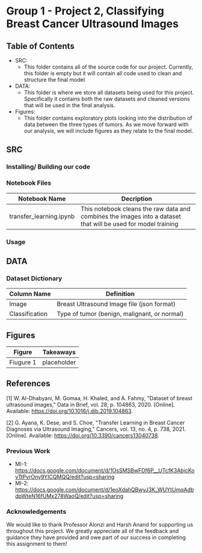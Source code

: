 # Group 1 - Project 2, Classifying Breast Cancer Ultrasound Images

## Table of Contents
- SRC:
  - This folder contains all of the source code for our project. Currently, this folder is empty but it will contain all code used to clean and structure the final model
- DATA:
  - This folder is where we store all datasets being used for this project. Specifically it contains both the raw datasets and cleaned versions that will be used in the final analysis.
- Figures:
  -  This folder contains exploratory plots looking into the distribution of data between the three types of tumors. As we move forward with our analysis, we will include figures as they relate to the final model.

## SRC
### Installing/ Building our code
### Notebook Files
| Notebook Name | Decription |
| -------- | -------- |
| transfer_learning.ipynb | This notebook cleans the raw data and combines the images into a dataset that will be used for model training|
### Usage

## DATA
### Dataset Dictionary
| Column Name | Definition | 
| -------- | -------- |
| Image | Breast Ultrasound Image file (json format)|
| Classification | Type of tumor (benign, malignant, or normal)|

## Figures
| Figure | Takeaways | 
| -------- | -------- |
| Fiugure 1 | placeholder |

## References
[1] W. Al-Dhabyani, M. Gomaa, H. Khaled, and A. Fahmy, "Dataset of breast ultrasound images," Data in Brief, vol. 28, p. 104863, 2020. [Online]. Available: https://doi.org/10.1016/j.dib.2019.104863.

[2] G. Ayana, K. Dese, and S. Choe, "Transfer Learning in Breast Cancer Diagnoses via Ultrasound Imaging," Cancers, vol. 13, no. 4, p. 738, 2021. [Online]. Available: https://doi.org/10.3390/cancers13040738.

### Previous Work
- MI-1: https://docs.google.com/document/d/1OsSMSBwFDf6P__UTcfK3AbjcKovTtPvrOny9YICQMQQ/edit?usp=sharing
- MI-2: https://docs.google.com/document/d/1eoXdahQBwyJ3K_WUYtUmqAdbdpWteN16fUMx278WaoQ/edit?usp=sharing

### Acknowledgements
We would like to thank Professor Alonzi and Harsh Anand for supporting us throughout this project. We greatly appreciate all of the feedback and guidance they have provided and owe part of our success in completing this assignment to them!
